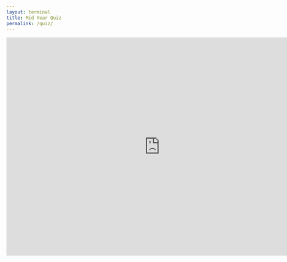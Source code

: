 ```yaml
---
layout: terminal
title: Mid Year Quiz
permalink: /quiz/
---
```


<iframe src="https://docs.google.com/presentation/d/e/2PACX-1vQw5IgEwMt-oVnSNECbfP8htm-YluCgIHurkzr8ltuwgezLfvbjApfpvc1xXnl6lnJlaPnh-BNeS793/pubembed?start=false&loop=false&delayms=3000" frameborder="0" width="799" height="569" allowfullscreen="true" mozallowfullscreen="true" webkitallowfullscreen="true"></iframe>
